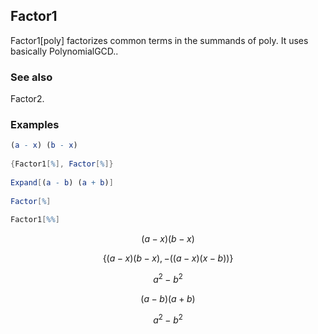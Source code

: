 ##  Factor1 

Factor1[poly] factorizes common terms  in the summands of poly. It uses basically PolynomialGCD..

###  See also 

Factor2.

###  Examples 

```mathematica
(a - x) (b - x) 
 
{Factor1[%], Factor[%]} 
 
Expand[(a - b) (a + b)] 
 
Factor[%] 
 
Factor1[%%]
```

$$(a-x) (b-x)$$

$$\{(a-x) (b-x),-((a-x) (x-b))\}$$

$$a^2-b^2$$

$$(a-b) (a+b)$$

$$a^2-b^2$$